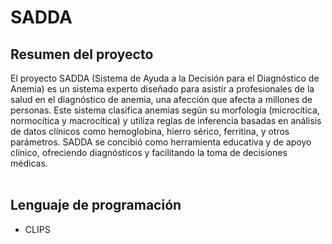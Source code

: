 # SADDA

## Resumen del proyecto
El proyecto SADDA (Sistema de Ayuda a la Decisión para el Diagnóstico de Anemia) es un sistema experto diseñado para asistir a profesionales de la salud en el diagnóstico de anemia, una afección que afecta a millones de personas. Este sistema clasifica anemias según su morfología (microcítica, normocítica y macrocítica) y utiliza reglas de inferencia basadas en análisis de datos clínicos como hemoglobina, hierro sérico, ferritina, y otros parámetros. SADDA se concibió como herramienta educativa y de apoyo clínico, ofreciendo diagnósticos y facilitando la toma de decisiones médicas.
<br>
<br>

## Lenguaje de programación
- CLIPS

<br/>

